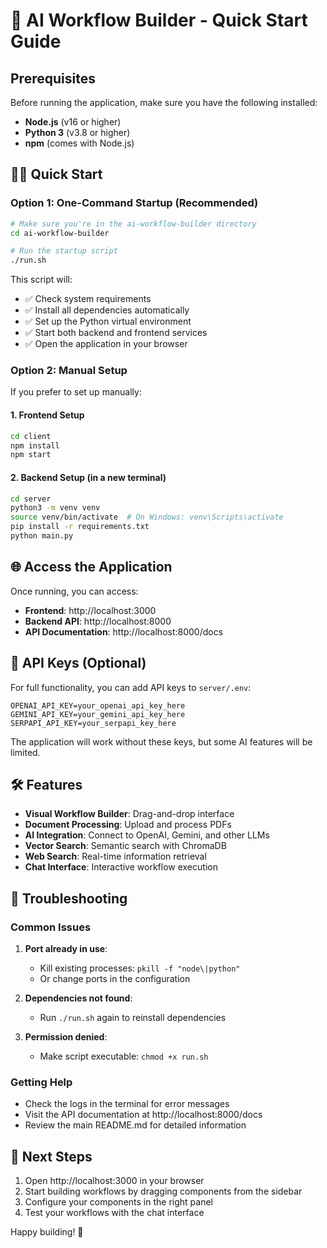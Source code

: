 # 🚀 AI Workflow Builder - Quick Start Guide

## Prerequisites

Before running the application, make sure you have the following installed:

- **Node.js** (v16 or higher)
- **Python 3** (v3.8 or higher)
- **npm** (comes with Node.js)

## 🏃‍♂️ Quick Start

### Option 1: One-Command Startup (Recommended)

```bash
# Make sure you're in the ai-workflow-builder directory
cd ai-workflow-builder

# Run the startup script
./run.sh
```

This script will:
- ✅ Check system requirements
- ✅ Install all dependencies automatically
- ✅ Set up the Python virtual environment
- ✅ Start both backend and frontend services
- ✅ Open the application in your browser

### Option 2: Manual Setup

If you prefer to set up manually:

#### 1. Frontend Setup
```bash
cd client
npm install
npm start
```

#### 2. Backend Setup (in a new terminal)
```bash
cd server
python3 -m venv venv
source venv/bin/activate  # On Windows: venv\Scripts\activate
pip install -r requirements.txt
python main.py
```

## 🌐 Access the Application

Once running, you can access:

- **Frontend**: http://localhost:3000
- **Backend API**: http://localhost:8000
- **API Documentation**: http://localhost:8000/docs

## 🔑 API Keys (Optional)

For full functionality, you can add API keys to `server/.env`:

```env
OPENAI_API_KEY=your_openai_api_key_here
GEMINI_API_KEY=your_gemini_api_key_here
SERPAPI_API_KEY=your_serpapi_key_here
```

The application will work without these keys, but some AI features will be limited.

## 🛠️ Features

- **Visual Workflow Builder**: Drag-and-drop interface
- **Document Processing**: Upload and process PDFs
- **AI Integration**: Connect to OpenAI, Gemini, and other LLMs
- **Vector Search**: Semantic search with ChromaDB
- **Web Search**: Real-time information retrieval
- **Chat Interface**: Interactive workflow execution

## 🐛 Troubleshooting

### Common Issues

1. **Port already in use**: 
   - Kill existing processes: `pkill -f "node\|python"`
   - Or change ports in the configuration

2. **Dependencies not found**:
   - Run `./run.sh` again to reinstall dependencies

3. **Permission denied**:
   - Make script executable: `chmod +x run.sh`

### Getting Help

- Check the logs in the terminal for error messages
- Visit the API documentation at http://localhost:8000/docs
- Review the main README.md for detailed information

## 🎯 Next Steps

1. Open http://localhost:3000 in your browser
2. Start building workflows by dragging components from the sidebar
3. Configure your components in the right panel
4. Test your workflows with the chat interface

Happy building! 🎉